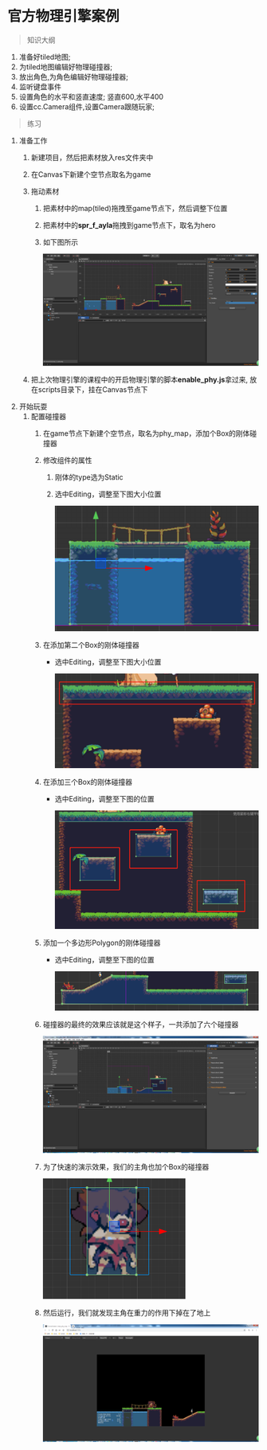 # 官方物理引擎案例

> 知识大纲
1. 准备好tiled地图;
2. 为tiled地图编辑好物理碰撞器;
3. 放出角色,为角色编辑好物理碰撞器;
4. 监听键盘事件
5. 设置角色的水平和竖直速度; 竖直600,水平400 
6. 设置cc.Camera组件,设置Camera跟随玩家; 

> 练习
1. 准备工作
    1. 新建项目，然后把素材放入res文件夹中
    2. 在Canvas下新建个空节点取名为game
    3. 拖动素材
        1. 把素材中的map(tiled)拖拽至game节点下，然后调整下位置
        2. 把素材中的**spr_f_ayla**拖拽到game节点下，取名为hero
        3. 如下图所示

            ![](./images/准备工作.jpg)    
          
    4. 把上次物理引擎的课程中的开启物理引擎的脚本**enable_phy.js**拿过来,
        放在scripts目录下，挂在Canvas节点下  
2. 开始玩耍
    1. 配置碰撞器
        1. 在game节点下新建个空节点，取名为phy_map，添加个Box的刚体碰撞器
        2. 修改组件的属性
            1. 刚体的type选为Static
            2. 选中Editing，调整至下图大小位置 
            
                ![](./images/第一个刚体碰撞器.jpg)  
                   
        3. 在添加第二个Box的刚体碰撞器
            * 选中Editing，调整至下图大小位置
            
                ![](./images/第二个刚体碰撞器.jpg)  
                
        4. 在添加三个Box的刚体碰撞器
            * 选中Editing，调整至下图的位置
            
                ![](./images/添加的三个刚体碰撞器.jpg)   
                
        5. 添加一个多边形Polygon的刚体碰撞器  
            * 选中Editing，调整至下图的位置
                    
                ![](./images/多边形刚体碰撞器.jpg)   
                
        6. 碰撞器的最终的效果应该就是这个样子，一共添加了六个碰撞器
                
            ![](./images/碰撞器最终效果.jpg)
            
        7. 为了快速的演示效果，我们的主角也加个Box的碰撞器
            
            ![](./images/hero的碰撞器.jpg)   
            
        8. 然后运行，我们就发现主角在重力的作用下掉在了地上
        
            ![](./images/运行看实际效果.jpg)
             
                                          